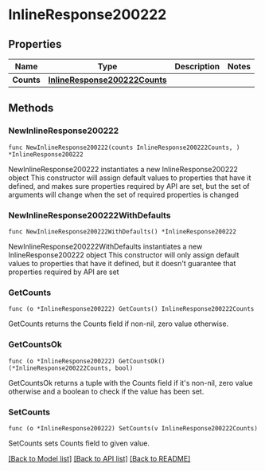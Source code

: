 # InlineResponse200222

## Properties

Name | Type | Description | Notes
------------ | ------------- | ------------- | -------------
**Counts** | [**InlineResponse200222Counts**](InlineResponse200222Counts.md) |  | 

## Methods

### NewInlineResponse200222

`func NewInlineResponse200222(counts InlineResponse200222Counts, ) *InlineResponse200222`

NewInlineResponse200222 instantiates a new InlineResponse200222 object
This constructor will assign default values to properties that have it defined,
and makes sure properties required by API are set, but the set of arguments
will change when the set of required properties is changed

### NewInlineResponse200222WithDefaults

`func NewInlineResponse200222WithDefaults() *InlineResponse200222`

NewInlineResponse200222WithDefaults instantiates a new InlineResponse200222 object
This constructor will only assign default values to properties that have it defined,
but it doesn't guarantee that properties required by API are set

### GetCounts

`func (o *InlineResponse200222) GetCounts() InlineResponse200222Counts`

GetCounts returns the Counts field if non-nil, zero value otherwise.

### GetCountsOk

`func (o *InlineResponse200222) GetCountsOk() (*InlineResponse200222Counts, bool)`

GetCountsOk returns a tuple with the Counts field if it's non-nil, zero value otherwise
and a boolean to check if the value has been set.

### SetCounts

`func (o *InlineResponse200222) SetCounts(v InlineResponse200222Counts)`

SetCounts sets Counts field to given value.



[[Back to Model list]](../README.md#documentation-for-models) [[Back to API list]](../README.md#documentation-for-api-endpoints) [[Back to README]](../README.md)


